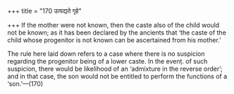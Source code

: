 +++
title = "170 उत्पद्यते गृहे"

+++
If the mother were not known, then the caste also of the child would not
be known; as it has been declared by the ancients that ‘the caste of the
child whose progenitor is not known can be ascertained from his mother.’

The rule here laid down refers to a case where there is no suspicion
regarding the progenitor being of a lower caste. In the evenṭ. of such
suspicion, there would be likelihood of an ‘admixture in the reverse
order’; and in that case, the son would not be entitled to perform the
functions of a ‘son.’—(170)


